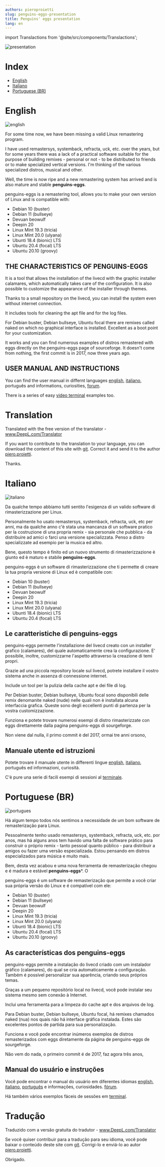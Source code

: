 ```yaml
---
authors: pieroproietti
slug: penguins-eggs-presentation
title: Penguins' eggs presentation
lang: en
---
```

import Translactions from '@site/src/components/Translactions';

<Translactions />

![presentation](/images/presentation.png)

# Index
* [English](#English)
* [Italiano](#Italiano)
* [Portuguese (BR)](#Portuguese-BR)


# English
![english](/images/flags/english.png)

For some time now, we have been missing a valid Linux remastering program.

I have used remastersys, systemback, refracta, uck, etc. over the years, but for some years there was a lack of a practical software suitable for the purpose of building remixes - personal or not - to be distributed to friends or to make specialized vertical versions. I'm thinking of the various specialized distros, musical and other.

Well, the time is now ripe and a new remastering system has arrived and is also mature and stable **penguins-eggs**.

penguins-eggs is a remastering tool, allows you to make your own version of Linux and is compatible with:

* Debian 10 (buster)
* Debian 11 (bullseye)
* Devuan beowulf
* Deepin 20
* Linux Mint 19.3 (tricia)
* Linux Mint 20.0 (ulyana)
* Ubunti 18.4 (bionic) LTS
* Ubuntu 20.4 (focal) LTS
* Ubuntu 20.10 (groovy)


## THE CHARACTERISTICS OF PENGUINS-EGGS

It is a tool that allows the installation of the livecd with the graphic installer calamares, which automatically takes care of the configuration. It is also possible to customize the appearance of the installer through themes.

Thanks to a small repository on the livecd, you can install the system even without internet connection.

It includes tools for cleaning the apt file and for the log files.

For Debian buster, Debian bullseye, Ubuntu focal there are remixes called naked on which no graphical interface is installed. Excellent as a boot point for your customization.

It works and you can find numerous examples of distros remastered with eggs directly on the penguins-eggs page of sourceforge.
It doesn't come from nothing, the first commit is in 2017, now three years ago.

## USER MANUAL AND INSTRUCTIONS
You can find the user manual in differnt languages [english](/docs/tutorial-eggs/english), [italiano](/docs/tutorial-eggs/italiano), português and informations, curiosities, [forum](https://penguins-eggs.net).

There is a series of easy [video terminal](https://penguins-eggs.net/terminal/) examples too.

# Translation
Translated with the free version of the translator - www.DeepL.com/Translator 

If you want to contribute to the translation to your language, you can download the content of this site with [git](https://github.com/pieroproietti/penguins-blog). Correct it and send it to the author [piero.proietti](mailto://piero.proietti@gmail.com).

Thanks.

# Italiano
![italiano](/images/flags/italian.webp)

Da qualche tempo abbiamo tutti sentito l'esigenza di un valido software di rimasterizzazione per Linux.

Personalmente ho usato remastersys, systemback, refracta, uck, etc per anni, ma da qualche anno c'è stata una mancanza di un software pratico per la costruzione di una propria remix - sia personale che pubblica - da distribuire ad amici o farci una versione specializzata. Penso a distro specializzate ad esempio per la musica ed altro.

Bene, questo tempo è finito ed un nuovo strumento di rimasterizzazione è giunto ed è maturo e stabile **penguins-eggs**. 

penguins-eggs è un software di rimasterizzazione che ti permette di creare la tua propria versione di Linux ed è compatibile con:

* Debian 10 (buster)
* Debian 11 (bullseye)
* Devuan beowulf
* Deepin 20
* Linux Mint 19.3 (tricia)
* Linux Mint 20.0 (ulyana)
* Ubunti 18.4 (bionic) LTS
* Ubuntu 20.4 (focal) LTS

## Le caratteristiche di penguins-eggs
penguins-eggs permette l'installazione del livecd creato con un installer grafico (calamares), del quale automaticamente crea la configurazione. E' possibile, inoltre, customizzarne l'aspetto attraverso la creazione di temi propri.

Grazie ad una piccola repository locale sul livecd, potrete installare il vostro sistema anche in assenza di connessione internet. 

Include un tool per la pulizia della cache apt e dei file di log. 

Per Debian buster, Debian bullseye, Ubuntu focal sono disponibili delle remix denomanite naked (nude) nelle quali non è installata alcuna interfaccia grafica. Queste sono degli eccellenti punti di partenza per la vostra customizzazione.

Funziona e potete trovare numerosi esempi di distro rimasterizzate con eggs direttamente dalla pagina penguins-eggs di sourgeforge. 

Non viene dal nulla, il primo commit è del 2017, ormai tre anni orsono,

## Manuale utente ed istruzioni
Potete trovare il manuale utente in differenti lingue [english](/docs/tutorial-eggs/english), [italiano](/docs/tutorial-eggs/italiano), português ed informazioni, curiosità.

C'è pure una serie di facili esempi di sessioni al [terminale](https://penguins-eggs.net/terminal/).



# Portuguese (BR)

![portugues](/images/flags/portugues.png)


Há algum tempo todos nós sentimos a necessidade de um bom software de remasterização para Linux.

Pessoalmente tenho usado remastersys, systemback, refracta, uck, etc. por anos, mas há alguns anos tem havido uma falta de software prático para construir o próprio remix - tanto pessoal quanto público - para distribuir a amigos ou fazer uma versão especializada. Estou pensando em distros especializados para música e muito mais.

Bem, desta vez acabou e uma nova ferramenta de remasterização chegou e é madura e estável **penguins-eggs***. O

penguins-eggs é um software de remasterização que permite a você criar sua própria versão do Linux e é compatível com ele:

* Debian 10 (buster)
* Debian 11 (bullseye)
* Devuan beowulf
* Deepin 20
* Linux Mint 19.3 (tricia)
* Linux Mint 20.0 (ulyana)
* Ubunti 18.4 (bionic) LTS
* Ubuntu 20.4 (focal) LTS
* Ubuntu 20.10 (groovy)

## As características dos penguins-eggs

penguins-eggs permite a instalação do livecd criado com um instalador gráfico (calamares), do qual se cria automaticamente a configuração. Também é possível personalizar sua aparência, criando seus próprios temas.

Graças a um pequeno repositório local no livecd, você pode instalar seu sistema mesmo sem conexão à Internet. 

Inclui uma ferramenta para a limpeza do cache apt e dos arquivos de log. 

Para Debian buster, Debian bullseye, Ubuntu focal, há remixes chamados naked (nua) nos quais não há interface gráfica instalada. Estes são excelentes pontos de partida para sua personalização.

Funciona e você pode encontrar inúmeros exemplos de distros remasterizados com eggs diretamente da página de penguins-eggs de sourgeforge. 

Não vem do nada, o primeiro commit é de 2017, faz agora três anos,

## Manual do usuário e instruções
Você pode encontrar o manual do usuário em diferentes idiomas [english](/docs/tutorial-eggs/english), [italiano](/docs/tutorial-eggs/italiano), [português](/docs/tutorial-eggs/italiano) e informações, curiosidades. [fórum](https://penguins-eggs.net).

Há também vários exemplos fáceis de sessões em [terminal](https://penguins-eggs.net/terminal/).

# Tradução
Traduzido com a versão gratuita do tradutor - www.DeepL.com/Translator 

Se você quiser contribuir para a tradução para seu idioma, você pode baixar o conteúdo deste site com [git](https://github.com/pieroproietti/penguins-blog). Corrigi-lo e enviá-lo ao autor [piero.proietti](mailto://piero.proietti@gmail.com).

Obrigado.
